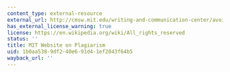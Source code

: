 ```yaml
---
content_type: external-resource
external_url: http://cmsw.mit.edu/writing-and-communication-center/avoiding-plagiarism/
has_external_license_warning: true
license: https://en.wikipedia.org/wiki/All_rights_reserved
status: ''
title: MIT Website on Plagiarism
uid: 1b0aa538-9df2-40e6-91d4-1ef2043f64b5
wayback_url: ''
---
```

